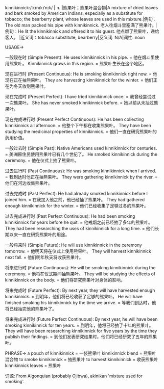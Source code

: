 kinnikinnick:/ˌkɪnɪkɪˈnɪk/ | n. |熊果叶；熊果叶混合物|A mixture of dried leaves and bark smoked by American Indians, especially as a substitute for tobacco; the bearberry plant, whose leaves are used in this mixture.|例句：The old man packed his pipe with kinnikinnick. 老人往烟斗里塞满了熊果叶。|例句：He lit the kinnikinnick and offered it to his guest. 他点燃了熊果叶，递给客人。 |近义词：tobacco substitute, bearberry|反义词: N/A|词性: noun


USAGE->

一般现在时 (Simple Present):
He uses kinnikinnick in his pipe. = 他在烟斗里使用熊果叶。
Kinnikinnick grows in this region. = 熊果叶生长在这个地区。


现在进行时 (Present Continuous):
He is smoking kinnikinnick right now. = 他现在正在抽熊果叶。
They are harvesting kinnikinnick for the winter. = 他们正在为冬天收割熊果叶。


现在完成时 (Present Perfect):
I have tried kinnikinnick once. = 我曾经尝试过一次熊果叶。
She has never smoked kinnikinnick before. = 她以前从未抽过熊果叶。


现在完成进行时 (Present Perfect Continuous):
He has been collecting kinnikinnick all afternoon. = 他整个下午都在收集熊果叶。
They have been studying the medicinal properties of kinnikinnick. = 他们一直在研究熊果叶的药用价值。


一般过去时 (Simple Past):
Native Americans used kinnikinnick for centuries. = 美洲原住民使用熊果叶已有几个世纪了。
He smoked kinnikinnick during the ceremony. = 他在仪式上抽了熊果叶。


过去进行时 (Past Continuous):
He was smoking kinnikinnick when I arrived. = 我到达时他正在抽熊果叶。
They were gathering kinnikinnick by the river. = 他们在河边收集熊果叶。


过去完成时 (Past Perfect):
He had already smoked kinnikinnick before I joined him. = 在我加入他之前，他已经抽了熊果叶。
They had gathered enough kinnikinnick for the winter. = 他们已经收集了足够过冬的熊果叶。


过去完成进行时 (Past Perfect Continuous):
He had been smoking kinnikinnick for years before he quit. = 他戒烟之前已经抽了多年的熊果叶。
They had been researching the uses of kinnikinnick for a long time. = 他们长期以来一直在研究熊果叶的用途。


一般将来时 (Simple Future):
He will use kinnikinnick in the ceremony tomorrow. = 他明天将在仪式上使用熊果叶。
They will harvest kinnikinnick next fall. = 他们明年秋天将收获熊果叶。


将来进行时 (Future Continuous):
He will be smoking kinnikinnick during the ceremony. = 他将在仪式期间抽熊果叶。
They will be studying the effects of kinnikinnick on the body. = 他们将研究熊果叶对身体的影响。


将来完成时 (Future Perfect):
By next year, they will have harvested enough kinnikinnick. = 到明年，他们将已经收获了足够的熊果叶。
He will have finished smoking his kinnikinnick by the time we arrive. = 等我们到达时，他将已经抽完他的熊果叶了。


将来完成进行时 (Future Perfect Continuous):
By next year, he will have been smoking kinnikinnick for ten years. = 到明年，他将已经抽了十年的熊果叶。
They will have been researching kinnikinnick for five years by the time they publish their findings. = 到他们发表研究结果时，他们将已经研究了五年的熊果叶。



PHRASE->
a pouch of kinnikinnick = 一袋熊果叶
kinnikinnick blend = 熊果叶混合物
to smoke kinnikinnick = 抽熊果叶
to harvest kinnikinnick = 收获熊果叶
kinnikinnick leaves = 熊果叶


词源: From Algonquian (probably Ojibwa), akinikan 'mixture used for smoking'.
